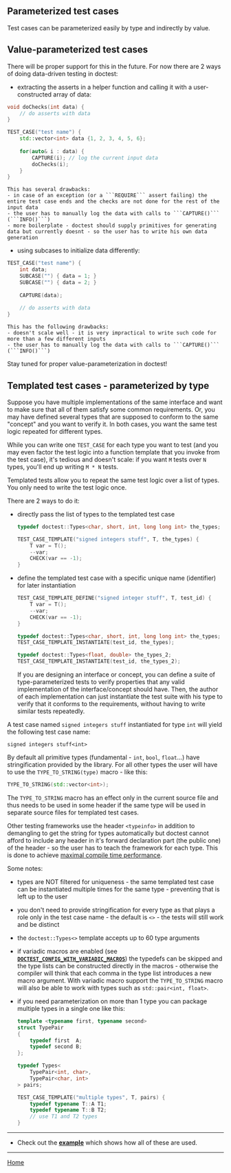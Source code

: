 ## Parameterized test cases

Test cases can be parameterized easily by type and indirectly by value.

## Value-parameterized test cases

There will be proper support for this in the future. For now there are 2 ways of doing data-driven testing in doctest:

- extracting the asserts in a helper function and calling it with a user-constructed array of data:

```c++
void doChecks(int data) {
    // do asserts with data
}

TEST_CASE("test name") {
    std::vector<int> data {1, 2, 3, 4, 5, 6};
    
    for(auto& i : data) {
        CAPTURE(i); // log the current input data
        doChecks(i);
    }
}
```

    This has several drawbacks:
    - in case of an exception (or a ```REQUIRE``` assert failing) the entire test case ends and the checks are not done for the rest of the input data
    - the user has to manually log the data with calls to ```CAPTURE()``` (```INFO()```)
    - more boilerplate - doctest should supply primitives for generating data but currently doesnt - so the user has to write his own data generation

- using subcases to initialize data differently:

```c++
TEST_CASE("test name") {
    int data;
    SUBCASE("") { data = 1; }
    SUBCASE("") { data = 2; }
    
    CAPTURE(data);
    
    // do asserts with data
}
```

    This has the following drawbacks:
    - doesn't scale well - it is very impractical to write such code for more than a few different inputs
    - the user has to manually log the data with calls to ```CAPTURE()``` (```INFO()```)

Stay tuned for proper value-parameterization in doctest!

## Templated test cases - parameterized by type

Suppose you have multiple implementations of the same interface and want to make sure that all of them satisfy some common requirements. Or, you may have defined several types that are supposed to conform to the same "concept" and you want to verify it. In both cases, you want the same test logic repeated for different types.

While you can write one ```TEST_CASE``` for each type you want to test (and you may even factor the test logic into a function template that you invoke from the test case), it's tedious and doesn't scale: if you want ```M``` tests over ```N``` types, you'll end up writing ```M * N``` tests.

Templated tests allow you to repeat the same test logic over a list of types. You only need to write the test logic once.

There are 2 ways to do it:

- directly pass the list of types to the templated test case

    ```c++
    typedef doctest::Types<char, short, int, long long int> the_types;

    TEST_CASE_TEMPLATE("signed integers stuff", T, the_types) {
        T var = T();
        --var;
        CHECK(var == -1);
    }
    ```

- define the templated test case with a specific unique name (identifier) for later instantiation

    ```c++
    TEST_CASE_TEMPLATE_DEFINE("signed integer stuff", T, test_id) {
        T var = T();
        --var;
        CHECK(var == -1);
    }

    typedef doctest::Types<char, short, int, long long int> the_types;
    TEST_CASE_TEMPLATE_INSTANTIATE(test_id, the_types);

    typedef doctest::Types<float, double> the_types_2;
    TEST_CASE_TEMPLATE_INSTANTIATE(test_id, the_types_2);
    ```
    If you are designing an interface or concept, you can define a suite of type-parameterized tests to verify properties that any valid implementation of the interface/concept should have. Then, the author of each implementation can just instantiate the test suite with his type to verify that it conforms to the requirements, without having to write similar tests repeatedly.


A test case named ```signed integers stuff``` instantiated for type ```int``` will yield the following test case name:

```
signed integers stuff<int>
```

By default all primitive types (fundamental - ```int```, ```bool```, ```float```...) have stringification provided by the library. For all other types the user will have to use the ```TYPE_TO_STRING(type)``` macro - like this:

```c++
TYPE_TO_STRING(std::vector<int>);
```

The ```TYPE_TO_STRING``` macro has an effect only in the current source file and thus needs to be used in some header if the same type will be used in separate source files for templated test cases.

Other testing frameworks use the header ```<typeinfo>``` in addition to demangling to get the string for types automatically but doctest cannot afford to include any header in it's forward declaration part (the public one) of the header - so the user has to teach the framework for each type. This is done to achieve [maximal compile time performance](benchmarks.md).

Some notes:

- types are NOT filtered for uniqueness - the same templated test case can be instantiated multiple times for the same type - preventing that is left up to the user
- you don't need to provide stringification for every type as that plays a role only in the test case name - the default is ```<>``` - the tests will still work and be distinct
- the ```doctest::Types<>``` template accepts up to 60 type arguments
- if variadic macros are enabled (see [**```DOCTEST_CONFIG_WITH_VARIADIC_MACROS```**](configuration.md#doctest_config_with_variadic_macros)) the typedefs can be skipped and the type lists can be constructed directly in the macros - otherwise the compiler will think that each comma in the type list introduces a new macro argument. With variadic macro support the ```TYPE_TO_STRING``` macro will also be able to work with types such as ```std::pair<int, float>```.
- if you need parameterization on more than 1 type you can package multiple types in a single one like this:

    ```c++
    template <typename first, typename second>
    struct TypePair
    {
        typedef first  A;
        typedef second B;
    };

    typedef Types<
        TypePair<int, char>,
        TypePair<char, int>
    > pairs;

    TEST_CASE_TEMPLATE("multiple types", T, pairs) {
        typedef typename T::A T1;
        typedef typename T::B T2;
        // use T1 and T2 types
    }
    ```

------

- Check out the [**example**](../../examples/all_features/templated_test_cases.cpp) which shows how all of these are used.

---

[Home](readme.md#reference)
